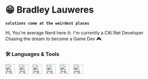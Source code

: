 # 😁 Bradley Lauweres

**`solutions come at the weirdest places`**

Hi, You're average Nerd here 🤓. I'm currently a C#/.Net Developer  
Chasing the dream to become a Game Dev 🎮.

### 🛠 Languages & Tools
<img align="left" alt="CSharp" width="30px" style="padding-right:10px;" src="https://cdn.jsdelivr.net/gh/devicons/devicon/icons/csharp/csharp-line.svg">
<img align="left" alt="CSharp" width="30px" style="padding-right:10px;" src="https://cdn.jsdelivr.net/gh/devicons/devicon/icons/unity/unity-original-wordmark.svg">
<img align="left" alt="CSharp" width="30px" style="padding-right:10px;" src="https://cdn.jsdelivr.net/gh/devicons/devicon/icons/dotnetcore/dotnetcore-original.svg">
<img align="left" alt="CSharp" width="30px" style="padding-right:10px;" src="https://cdn.jsdelivr.net/gh/devicons/devicon/icons/javascript/javascript-plain.svg">
<img align="left" alt="CSharp" width="30px" style="padding-right:10px;" src="https://cdn.jsdelivr.net/gh/devicons/devicon/icons/cplusplus/cplusplus-original.svg">
<img align="left" alt="CSharp" width="30px" style="padding-right:10px;" src="https://cdn.jsdelivr.net/gh/devicons/devicon/icons/unrealengine/unrealengine-original-wordmark.svg">

<!--
**BradleyLauweres/BradleyLauweres** is a ✨ _special_ ✨ repository because its `README.md` (this file) appears on your GitHub profile.

Here are some ideas to get you started:

- 🔭 I’m currently working on ...
- 🌱 I’m currently learning ...
- 👯 I’m looking to collaborate on ...
- 🤔 I’m looking for help with ...
- 💬 Ask me about ...
- 📫 How to reach me: ...
- 😄 Pronouns: ...
- ⚡ Fun fact: ...
-->
